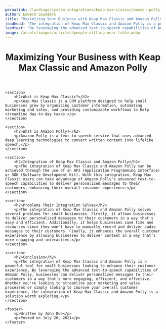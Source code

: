 ```yaml
---
permalink: /landings/system-integrations/keap-max-classic/amazon-polly
author: Edward Saunders
title: "Maximizing Your Business with Keap Max Classic and Amazon Polly"
leadhead: "The integration of Keap Max Classic and Amazon Polly is a powerful tool for small businesses looking to enhance their customer experience"
leadtext: "By leveraging the advanced text-to-speech capabilities of Amazon Polly, businesses can deliver personalized messages to their customers in a way that's more engaging, efficient, and effective. Whether you're looking to streamline your marketing and sales processes or simply looking to improve your overall customer experience, the integration of Keap Max Classic and Amazon Polly is a solution worth exploring."
image: /assets/images/articles/people-sitting-near-table.webp
---
```

<div class="arttext">	<header>
		<h1>Maximizing Your Business with Keap Max Classic and Amazon Polly</h1>
	</header>
	
	<section>
		<h2>What is Keap Max Classic?</h2>
		<p>Keap Max Classic is a CRM platform designed to help small businesses grow by organizing customer information, automating marketing and sales, and providing customizable workflows to help streamline day-to-day tasks.</p>
	</section>
	
	<section>
		<h2>What is Amazon Polly?</h2>
		<p>Amazon Polly is a text-to-speech service that uses advanced deep learning technologies to convert written content into lifelike speech.</p>
	</section>

	<section>
		<h2>Integration of Keap Max Classic and Amazon Polly</h2>
		<p>The integration of Keap Max Classic and Amazon Polly can be achieved through the use of an API (Application Programming Interface) or SDK (Software Development Kit). With this integration, Keap Max Classic users can take advantage of Amazon Polly's advanced text-to-speech capabilities to deliver personalized messages to their customers, enhancing their overall customer experience.</p>
	</section>

	<section>
		<h2>Problems Their Integration Solves</h2>
		<p>The integration of Keap Max Classic and Amazon Polly solves several problems for small businesses. Firstly, it allows businesses to deliver personalized messages to their customers in a way that's easy and efficient. Additionally, it helps businesses save time and resources since they won't have to manually record and deliver audio messages to their customers. Finally, it enhances the overall customer experience by allowing businesses to deliver content in a way that's more engaging and interactive.</p>
	</section>

	<section>
		<h2>Conclusion</h2>
		<p>The integration of Keap Max Classic and Amazon Polly is a powerful tool for small businesses looking to enhance their customer experience. By leveraging the advanced text-to-speech capabilities of Amazon Polly, businesses can deliver personalized messages to their customers in a way that's more engaging, efficient, and effective. Whether you're looking to streamline your marketing and sales processes or simply looking to improve your overall customer experience, the integration of Keap Max Classic and Amazon Polly is a solution worth exploring.</p>
	</section>

	<footer>
		<p>Written by John Doe</p>
		<p>Posted on July 20, 2021</p>
	</footer>

</div>